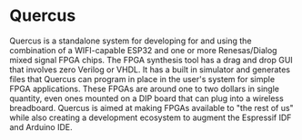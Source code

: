 # Quercus 
Quercus is a standalone system for developing for and using the combination of a WIFI-capable ESP32 and one or more Renesas/Dialog mixed signal FPGA chips. The FPGA synthesis tool has a drag and drop GUI that involves zero Verilog or VHDL. It has a built in simulator and generates files that Quercus can program in place in the user's system for simple FPGA applications. These FPGAs are around one to two dollars in single quantity, even ones mounted on a DIP board that can plug into a wireless breadboard. Quercus is aimed at making FPGAs available to "the rest of us" while also creating a development ecosystem to augment the Espressif IDF and Arduino IDE.
